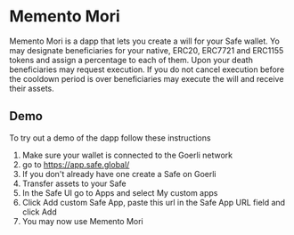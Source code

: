 # Memento Mori



Memento Mori is a dapp that lets you create a will for your Safe wallet. Yo may designate beneficiaries for your native, ERC20, ERC7721 and ERC1155 tokens and assign a percentage to each of them. Upon your death beneficiaries may request execution. If you do not cancel execution before the cooldown period is over beneficiaries may execute the will and receive their assets.



## Demo

To try out a demo of the dapp follow these instructions
1. Make sure your wallet is connected to the Goerli network
2. go to <https://app.safe.global/>
3. If you don't already have one create a Safe on Goerli
4. Transfer assets to your Safe
5. In the Safe UI go to Apps and select My custom apps
6. Click Add custom Safe App, paste this url in the Safe App URL field and click Add
7. You may now use Memento Mori 

